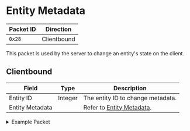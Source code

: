 # Entity Metadata
| Packet ID | Direction |
| --- | --- |
| `0x28` | Clientbound |

This packet is used by the server to change an entity's state on the client.

## Clientbound
| Field | Type | Description |
| --- | --- | --- |
| Entity ID | Integer | The entity ID to change metadata. |
| Entity Metadata | | Refer to [Entity Metadata](../entity_metadata.md#format). |

<details>
    <summary>Example Packet</summary>

| Field | Value | 
| --- | --- |
| Entity ID | 1463 |
| Field | 16 |
| Value | 1 |
| Field | 17 |
| Value | "Notch" |
| Field | 18 |
| Value | 20 |
| Terminator | 127 |
</details>